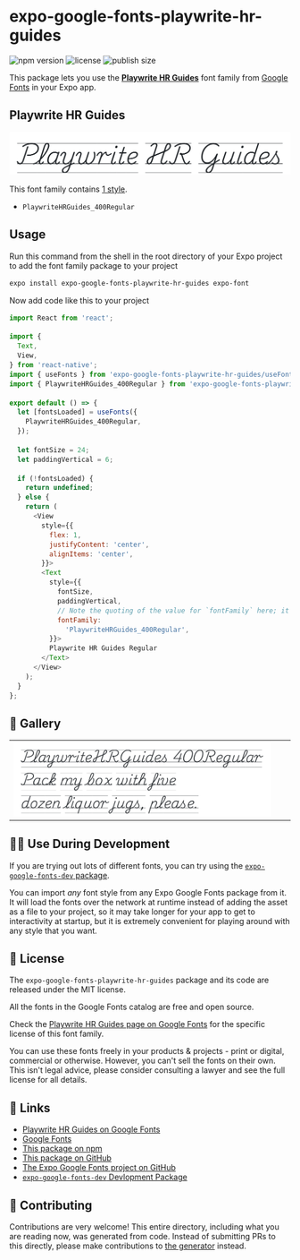 # expo-google-fonts-playwrite-hr-guides

![npm version](https://flat.badgen.net/npm/v/expo-google-fonts-playwrite-hr-guides)
![license](https://flat.badgen.net/github/license/expo/google-fonts)
![publish size](https://flat.badgen.net/packagephobia/install/expo-google-fonts-playwrite-hr-guides)

This package lets you use the [**Playwrite HR Guides**](https://fonts.google.com/specimen/Playwrite+HR+Guides) font family from [Google Fonts](https://fonts.google.com/) in your Expo app.

## Playwrite HR Guides

![Playwrite HR Guides](./font-family.png)

This font family contains [1 style](#-gallery).

- `PlaywriteHRGuides_400Regular`

## Usage

Run this command from the shell in the root directory of your Expo project to add the font family package to your project
```sh
expo install expo-google-fonts-playwrite-hr-guides expo-font
```

Now add code like this to your project
```js
import React from 'react';

import {
  Text,
  View,
} from 'react-native';
import { useFonts } from 'expo-google-fonts-playwrite-hr-guides/useFonts';
import { PlaywriteHRGuides_400Regular } from 'expo-google-fonts-playwrite-hr-guides/400Regular';

export default () => {
  let [fontsLoaded] = useFonts({
    PlaywriteHRGuides_400Regular,
  });

  let fontSize = 24;
  let paddingVertical = 6;

  if (!fontsLoaded) {
    return undefined;
  } else {
    return (
      <View
        style={{
          flex: 1,
          justifyContent: 'center',
          alignItems: 'center',
        }}>
        <Text
          style={{
            fontSize,
            paddingVertical,
            // Note the quoting of the value for `fontFamily` here; it expects a string!
            fontFamily:
              'PlaywriteHRGuides_400Regular',
          }}>
          Playwrite HR Guides Regular
        </Text>
      </View>
    );
  }
};

```

## 🔡 Gallery


||||
|-|-|-|
|![PlaywriteHRGuides_400Regular](.//400Regular/PlaywriteHRGuides_400Regular.ttf.png)||||


## 👩‍💻 Use During Development

If you are trying out lots of different fonts, you can try using the [`expo-google-fonts-dev` package](https://github.com/freeboub/google-fonts/tree/master/font-packages/dev#readme).

You can import *any* font style from any Expo Google Fonts package from it. It will load the fonts
over the network at runtime instead of adding the asset as a file to your project, so it may take longer
for your app to get to interactivity at startup, but it is extremely convenient
for playing around with any style that you want.

## 📖 License

The `expo-google-fonts-playwrite-hr-guides` package and its code are released under the MIT license.

All the fonts in the Google Fonts catalog are free and open source.

Check the [Playwrite HR Guides page on Google Fonts](https://fonts.google.com/specimen/Playwrite+HR+Guides) for the specific license of this font family.

You can use these fonts freely in your products & projects - print or digital, commercial or otherwise. However, you can't sell the fonts on their own. This isn't legal advice, please consider consulting a lawyer and see the full license for all details.

## 🔗 Links

- [Playwrite HR Guides on Google Fonts](https://fonts.google.com/specimen/Playwrite+HR+Guides)
- [Google Fonts](https://fonts.google.com/)
- [This package on npm](https://www.npmjs.com/package/expo-google-fonts-playwrite-hr-guides)
- [This package on GitHub](https://github.com/freeboub/google-fonts/tree/master/font-packages/playwrite-hr-guides)
- [The Expo Google Fonts project on GitHub](https://github.com/freeboub/google-fonts)
- [`expo-google-fonts-dev` Devlopment Package](https://github.com/freeboub/google-fonts/tree/master/font-packages/dev)

## 🤝 Contributing

Contributions are very welcome! This entire directory, including what you are reading now, was generated from code. Instead of submitting PRs to this directly, please make contributions to [the generator](https://github.com/freeboub/google-fonts/tree/master/packages/generator) instead.
